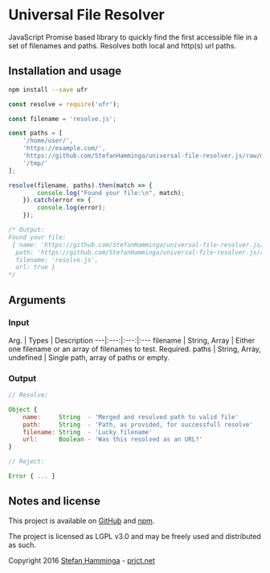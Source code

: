 # Universal File Resolver

JavaScript Promise based library to quickly find the first accessible file in a set of filenames and paths. Resolves both local and http(s) url paths.

## Installation and usage

```bash
npm install --save ufr
```

```js
const resolve = require('ufr');

const filename = 'resolve.js';

const paths = [
    '/home/user/',
    'https://example.com/',
    'https://github.com/StefanHamminga/universal-file-resolver.js/raw/master/',
    '/tmp/'
];

resolve(filename, paths).then(match => {
        console.log("Found your file:\n", match);
    }).catch(error => {
        console.log(error);
    });

/* Output:
Found your file:
 { name: 'https://github.com/StefanHamminga/universal-file-resolver.js/raw/master/resolve.js',
  path: 'https://github.com/StefanHamminga/universal-file-resolver.js/raw/master/',
  filename: 'resolve.js',
  url: true }
*/
```

## Arguments

### Input

Arg. | Types | Description
---|:---:|:---:|:---
filename | String, Array | Either one filename or an array of filenames to test. Required.
paths | String, Array, undefined | Single path, array of paths or empty.

### Output

```js
// Resolve:

Object {
    name:     String  - 'Merged and resolved path to valid file'
    path:     String  - 'Path, as provided, for successfull resolve'
    filename: String  - 'Lucky filename'
    url:      Boolean - 'Was this resolved as an URL?'
}

// Reject:

Error { ... }
```

## Notes and license

This project is available on [GitHub](https://github.com/StefanHamminga/universal-file-resolver.js) and [npm](https://www.npmjs.com/package/ufr).

The project is licensed as LGPL v3.0 and may be freely used and distributed as such.

Copyright 2016 [Stefan Hamminga](mailto:stefan@prjct.net) - [prjct.net](https://prjct.net)
